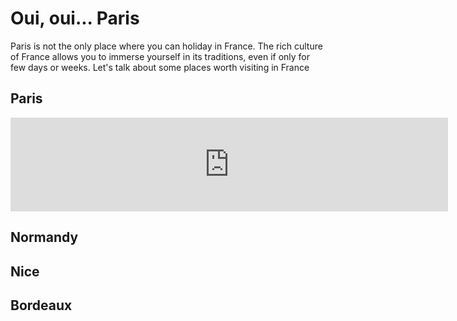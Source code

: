 <h1> Oui, oui... Paris </h1>
<p> Paris is not the only place where you can holiday in France. The rich culture of France allows you to immerse yourself in its traditions, even if only for few days or weeks. Let's talk about some places worth visiting in France </p>

<h2> Paris </h2>
<iframe src="https://docs.google.com/presentation/d/e/2PACX-1vR0fYFYUO5URB16koHNsrCsovpyiOgDotSmaipCi4GxUE2ySffdfe85N0AW_CJIfksrm2vitdjbI_B8/embed?start=false&loop=false&delayms=5000" frameborder="0" width="700" allowfullscreen="true" mozallowfullscreen="true" webkitallowfullscreen="true"></iframe>
<h2> Normandy </h2>

<h2> Nice </h2>
  
<h2> Bordeaux </h2>

